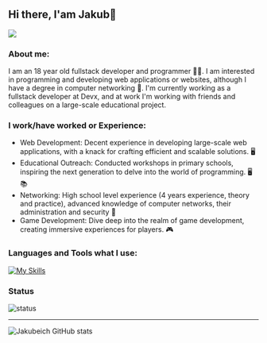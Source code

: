 ## Hi there, I'am Jakub👋

![](https://komarev.com/ghpvc/?username=jakubeich)

### About me:
I am an 18 year old fullstack developer and programmer 👨‍💻. I am interested in programming and developing web applications or websites, although I have a degree in computer networking 🛜. I'm currently working as a fullstack developer at Devx, and at work I'm working with friends and colleagues on a large-scale educational project.

### I work/have worked or Experience:
- Web Development: Decent experience in developing large-scale web applications, with a knack for crafting efficient and scalable solutions. 🖥️
- Educational Outreach: Conducted workshops in primary schools, inspiring the next generation to delve into the world of programming. 🖥️📚
- Networking: High school level experience (4 years experience, theory and practice), advanced knowledge of computer networks, their administration and security 🛜
- Game Development: Dive deep into the realm of game development, creating immersive experiences for players. 🎮

### Languages and Tools what I use:

[![My Skills](https://skillicons.dev/icons?i=js,html,css,bootstrap,cs,django,docker,flask,github,graphql,mysql,nextjs,postgres,postman,py,react,tailwind,ts,visualstudio,vscode,vue)](https://skillicons.dev)

### Status
![status](https://nocache.advaith.workers.dev?url=https://img.shields.io/endpoint?url=https://dev.discordprofiles.me/api/badge/status/276544649148235776?simple=true)

<hr>

![Jakubeich GitHub stats](https://github-readme-stats.vercel.app/api?username=Jakubeich&include_all_commits=true)

[twitter]: https://twitter.com/mitrega_jakub
[email]: mailto:jakubmitrega1@gmail.com
